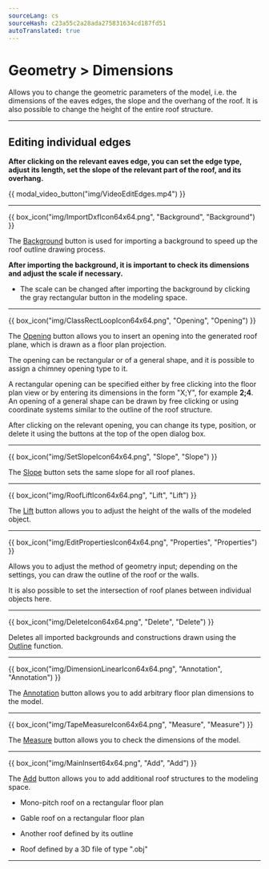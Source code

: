 ```yaml
---
sourceLang: cs
sourceHash: c23a55c2a28ada275831634cd187fd51
autoTranslated: true
---
```


<h1>Geometry &gt; Dimensions</h1>

<p>Allows you to change the geometric parameters of the model, i.e. the dimensions of the eaves edges, the slope and the overhang of the roof. It is also possible to change the height of the entire roof structure.</p>

<hr class="main">

<h2>Editing individual edges</h2>
<p><b>After clicking on the relevant eaves edge, you can set the edge type, adjust its length, set the slope of the relevant part of the roof, and its overhang.</b></p>

{{ modal_video_button("img/VideoEditEdges.mp4") }}

<hr class="main">

{{ box_icon("img/ImportDxfIcon64x64.png", "Background", "Background") }}

<p>The <u>Background</u> button is used for importing a background to speed up the roof outline drawing process.</p>

<p><b>After importing the background, it is important to check its dimensions and adjust the scale if necessary.</b></p>

<ul>
  <li><p>The scale can be changed after importing the background by clicking the gray rectangular button in the modeling space.</p></li>
</ul>

<hr class="main">

{{ box_icon("img/ClassRectLoopIcon64x64.png", "Opening", "Opening") }}

<p>The <u>Opening</u> button allows you to insert an opening into the generated roof plane, which is drawn as a floor plan projection.</p>

<p>The opening can be rectangular or of a general shape, and it is possible to assign a chimney opening type to it.</p>

<p>A rectangular opening can be specified either by free clicking into the floor plan view or by entering its dimensions in the form "X;Y", for example <b>2;4</b>. An opening of a general shape can be drawn by free clicking or using coordinate systems similar to the outline of the roof structure.</p>

<p>After clicking on the relevant opening, you can change its type, position, or delete it using the buttons at the top of the open dialog box.</p>

<hr class="main">

{{ box_icon("img/SetSlopeIcon64x64.png", "Slope", "Slope") }}

<p>The <u>Slope</u> button sets the same slope for all roof planes.</p>

<hr class="main">

{{ box_icon("img/RoofLiftIcon64x64.png", "Lift", "Lift") }}

<p>The <u>Lift</u> button allows you to adjust the height of the walls of the modeled object.</p>

<hr class="main">

{{ box_icon("img/EditPropertiesIcon64x64.png", "Properties", "Properties") }}

<p>Allows you to adjust the method of geometry input; depending on the settings, you can draw the outline of the roof or the walls.</p>

<p>It is also possible to set the intersection of roof planes between individual objects here.</p>

<hr class="main">

{{ box_icon("img/DeleteIcon64x64.png", "Delete", "Delete") }}

<p>Deletes all imported backgrounds and constructions drawn using the <u>Outline</u> function.</p>

<hr class="main">

{{ box_icon("img/DimensionLinearIcon64x64.png", "Annotation", "Annotation") }}

<p>The <u>Annotation</u> button allows you to add arbitrary floor plan dimensions to the model.</p>

<hr class="main">

{{ box_icon("img/TapeMeasureIcon64x64.png", "Measure", "Measure") }}

<p>The <u>Measure</u> button allows you to check the dimensions of the model.</p>

<hr class="main">

{{ box_icon("img/MainInsert64x64.png", "Add", "Add") }}

<p>The <u>Add</u> button allows you to add additional roof structures to the modeling space.</p>

<ul>
  <li><p>Mono-pitch roof on a rectangular floor plan</p></li>
  <li><p>Gable roof on a rectangular floor plan</p></li>
  <li><p>Another roof defined by its outline</p></li>
  <li><p>Roof defined by a 3D file of type ".obj"</p></li>
</ul>

<hr class="main">

<!-- product: HiStruct Building Configurator -->